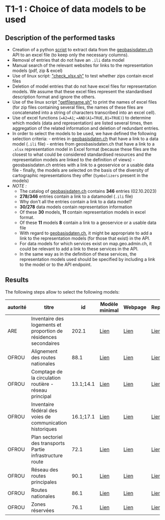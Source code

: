 # T1-1 : Choice of data models to be used

## Description of the performed tasks

- Creation of a python [script](https://github.com/MediaComem/FGDM4GS/blob/main/WP1/T1-1/geobasisdaten_api.py) to extract data from the [geobasisdaten.ch](https://geobasisdaten.ch/api/v1/redoc/) API to an excel file (to keep only the necessary columns).
- Removal of entries that do not have an `.ili` data model 
- Manual search of the relevant websites for links to the representation models (pdf, zip & excel)
- Use of linux script: ["check_xlsx.sh"](https://github.com/MediaComem/FGDM4GS/blob/main/WP1/T1-1/check_xlsx.sh) to test whether zips contain excel files
- Deletion of model entries that do not have excel files for representation models. We assume that these excel files represent the standardised description format and ignore the others.
- Use of the linux script ["getfilename.sh"](https://github.com/MediaComem/FGDM4GS/blob/main/WP1/T1-1/getfilename.sh) to print the names of excel files (for zip files containing several files, the names of these files are concatenated into a string of characters transcribed into an excel cell).
- Use of excel functions (`=A2=A1`; `=AND(A1=TRUE,B1=TRUE)`) to determine which models (data and representation) are listed several times, then aggregation of the related information and deletion of redundant entries.
- In order to select the models to be used, we have defined the following selection criteria:
      - entries in [geobasisdaten.ch](https://geobasisdaten.ch/) that have a link to a data model (`.ili` file)
      - entries from geosbasisdaten.ch that have a link to a `.xlsx` representation model in Excel format (because these files are the closest to what could be considered standardised resources and the representation models are linked to the definition of views)
      - geosbasisdaten.ch entries with a link to a geoservice or a usable data file
      - finally, the models are selected on the basis of the diversity of cartographic representations they offer (`Symbolizers` present in the models)
- _NOTE :_
    - The catalog of [geobasisdaten.ch](https://geobasisdaten.ch/) contains **346** entries (02.10.2023)
    - **278/346** entries contain a link to a datamodel (`.ili` file)
    - Why don't all the entries contain a link to a data model?
    - **30/278** data models contain representation information
    - Of these **30** models, **11** contain representation models in excel format.
    - Of these **11** models **8** contain a link to a geoservice or a usable data file
    - With regard to [geobasisdaten.ch](https://geobasisdaten.ch/), it might be appropriate to add a link to the representation models (for those that exist) in the API.
    - For data models for which services exist on map.geo.admin.ch, it could be relevant to add a link to these services in the API.
    - In the same way as in the definition of these services, the representation models used should be specified by including a link to the model or to the API endpoint.
## Results

The following steps allow to select the following models:

| autorité | titre | id | Modèle minimal | Webpage | Représentation | Format | GetLegendGraphic | GetStyle | Remarque |
| --- | --- | --- | --- | --- | --- | --- | --- | --- | --- |
| ARE | Inventaire des logements et proportion de résidences secondaires | 202.1 | [Lien](https://models.geo.admin.ch/ARE/HousingInventory_V1.ili) | [Lien](https://www.are.admin.ch/are/fr/home/developpement-et-amenagement-du-territoire/bases-et-donnees/modeles-de-geodonnees-minimaux/wohnungsinventar.html) | [Lien](https://www.are.admin.ch/dam/are/fr/dokumente/raumplanung/rep_catalogue_mgdm_id_202_v1.xlsx.download.xlsx/RepresentationCatalogue-MGDM-ID-202-V1.xlsx) | xlsx | [Lien](https://wms.geo.admin.ch/?VERSION=1.3.0&SERVICE=WMS&REQUEST=GetLegendGraphic&SLD_VERSION=1.1.0&LAYER=ch.are.wohnungsinventar-zweitwohnungsanteil&FORMAT=image/png&STYLE=default&LANG=fr) | [Lien](https://wms.geo.admin.ch/?REQUEST=GetStyles&LAYERS=ch.are.wohnungsinventar-zweitwohnungsanteil&SERVICE=WMS&VERSION=1.3.0) | |
| OFROU | Alignement des routes nationales | 88.1 | [Lien](https://models.geo.admin.ch/ASTRA/BuildingLinesForMotorways_V2_2.ili) | [Lien](https://www.astra.admin.ch/astra/fr/home/services/weitere-bereiche/geoinformation/geodonnees-de-base/cadastre-rdppf.html) | [Lien](https://www.astra.admin.ch/dam/astra/fr/dokumente/Geoinformation/088_MGDM_Baulinien_Nationalstrassen_Darstellungskatalog.xlsx.download.xlsx/088_MGDM_Baulinien_Nationalstrassen_Darstellungskatalog_V2_1.xlsx) | xlsx | [Lien](https://wms.geo.admin.ch/?VERSION=1.3.0&SERVICE=WMS&REQUEST=GetLegendGraphic&SLD_VERSION=1.1.0&LAYER=ch.astra.baulinien-nationalstrassen&FORMAT=image/png&STYLE=default&LANG=fr) | [Lien](https://wms.geo.admin.ch/?REQUEST=GetStyles&LAYERS=ch.astra.baulinien-nationalstrassen&SERVICE=WMS&VERSION=1.3.0) | |
| OFROU | Comptage de la circulation routière - réseau principal | 13.1;14.1 | [Lien](https://models.geo.admin.ch/ASTRA/RoadTrafficCensus_V1_1.ili) | [Lien](https://www.astra.admin.ch/astra/fr/home/services/weitere-bereiche/geoinformation/geodonnees-de-base/comptage-de-la-circulation-routiere.html) | [Lien](https://www.astra.admin.ch/dam/astra/fr/dokumente/Geoinformation/datenkatalog_strassenverkehrszaehlung.xlsx.download.xlsx/013_014_MGDM_Strassenverkehrszaehlung_Darstellungskatalog_V1.xlsx) | xlsx | [Lien](https://wms.geo.admin.ch/?VERSION=1.3.0&SERVICE=WMS&REQUEST=GetLegendGraphic&SLD_VERSION=1.1.0&LAYER=ch.astra.strassenverkehrszaehlung-uebergeordnet&FORMAT=image/png&STYLE=default&LANG=fr) | [Lien](https://wms.geo.admin.ch/?REQUEST=GetStyles&LAYERS=ch.astra.strassenverkehrszaehlung-uebergeordnet&SERVICE=WMS&VERSION=1.3.0) | |
| OFROU | Inventaire fédéral des voies de communication historiques | 16.1;17.1 | [Lien](https://models.geo.admin.ch/ASTRA/IVS_V2_1.ili) | [Lien](https://www.astra.admin.ch/astra/fr/home/services/weitere-bereiche/geoinformation/geodonnees-de-base/voies-de-communication-historiques.html) | [Lien](https://www.astra.admin.ch/dam/astra/fr/dokumente/Geoinformation/darstellungskatalog_historische-verkehrswege.xlsx.download.xlsx/MGDM_Historische_Verkehrswege_Darstellungskatalog_V2_1.xlsx) | xlsx | [Lien](https://wms.geo.admin.ch/?VERSION=1.3.0&SERVICE=WMS&REQUEST=GetLegendGraphic&SLD_VERSION=1.1.0&LAYER=ch.astra.ivs-nat&FORMAT=image/png&STYLE=default&LANG=fr) | [Lien](https://wms.geo.admin.ch/?REQUEST=GetStyles&LAYERS=ch.astra.ivs-nat&SERVICE=WMS&VERSION=1.3.0) | |
| OFROU | Plan sectoriel des transports Partie infrastructure route | 72.1 | [Lien](https://models.geo.admin.ch/ASTRA/SectoralPlanForRoadInfrastructure_V1_4.ili) | [Lien](https://www.astra.admin.ch/astra/fr/home/services/weitere-bereiche/geoinformation/geodonnees-de-base/plan-sectoriel-des-transports--partie-infrastructure-routiere.html) | [Lien](https://www.astra.admin.ch/dam/astra/fr/dokumente/Geoinformation/Darstellungskatalog_Sachplan_Verkehr-Teil_Infrastruktur_Strasse.xlsx.download.xlsx/072_MGDM_SIN_Darstellungskatalog_V1_4.xlsx) | xlsx | [Lien](https://wms.geo.admin.ch/?VERSION=1.3.0&SERVICE=WMS&REQUEST=GetLegendGraphic&SLD_VERSION=1.1.0&LAYER=ch.astra.sachplan-infrastruktur-strasse_kraft&FORMAT=image/png&STYLE=default&LANG=fr) | [Lien](https://wms.geo.admin.ch/?REQUEST=GetStyles&LAYERS=ch.astra.sachplan-infrastruktur-strasse_kraft&SERVICE=WMS&VERSION=1.3.0) | |
| OFROU | Réseau des routes principales | 90.1 | [Lien](https://models.geo.admin.ch/ASTRA/MainRoads_V1_1.ili) | [Lien](https://www.astra.admin.ch/astra/fr/home/services/weitere-bereiche/geoinformation/geodonnees-de-base/reseau-des-routes-principales.html) | [Lien](https://www.astra.admin.ch/dam/astra/fr/dokumente/Geoinformation/darstellungskatalog_hautpstrassennetz.xlsx.download.xlsx/090_MGDM_Hauptstrassennetz_Darstellungskatalog_V1_1.xlsx) | xlsx | [Lien](https://wms.geo.admin.ch/?VERSION=1.3.0&SERVICE=WMS&REQUEST=GetLegendGraphic&SLD_VERSION=1.1.0&LAYER=ch.astra.hauptstrassennetz&FORMAT=image/png&STYLE=default&LANG=fr) | [Lien](https://wms.geo.admin.ch/?REQUEST=GetStyles&LAYERS=ch.astra.hauptstrassennetz&SERVICE=WMS&VERSION=1.3.0) | |
| OFROU | Routes nationales | 86.1 | [Lien](http://models.geo.admin.ch/ASTRA/Axis_V1_1.ili) | [Lien](https://www.astra.admin.ch/astra/fr/home/services/weitere-bereiche/geoinformation/geodonnees-de-base/reseau-des-routes-nationales.html) | [Lien](https://www.astra.admin.ch/dam/astra/fr/dokumente/Geoinformation/darstellungskatalog-nationalstrassennetz.xlsx.download.xlsx/Catalogue%20de%20pr%C3%A9sentation%20-%20R%C3%A9seau%20des%20routes%20nationales%20.xlsx) | xlsx | [Lien](https://wms.geo.admin.ch/?VERSION=1.3.0&SERVICE=WMS&REQUEST=GetLegendGraphic&SLD_VERSION=1.1.0&LAYER=ch.astra.nationalstrassenachsen&FORMAT=image/png&STYLE=default&LANG=fr) | [Lien](https://wms.geo.admin.ch/?REQUEST=GetStyles&LAYERS=ch.astra.nationalstrassenachsen&SERVICE=WMS&VERSION=1.3.0) | |
| OFROU | Zones réservées | 76.1 | [Lien](https://models.geo.admin.ch/ARE/Zones_reservees_V1_1.ili) | [Lien](https://www.are.admin.ch/are/fr/home/developpement-et-amenagement-du-territoire/bases-et-donnees/modeles-de-geodonnees-minimaux/Planungszonen.html) | [Lien](https://www.are.admin.ch/dam/are/fr/dokumente/grundlagen/dokumente/darstellungskatalog_mgdm_id_76_v1_1.xlsx.download.xlsx/CatalogueDeRepresentation-MGDM-ID-76-V1_1.xlsx) | xlsx | [Lien](https://geodienste.ch/db/planungszonen_v1_0_0/fra?SERVICE=WMS&VERSION=1.3.0&REQUEST=GetLegendGraphic&SLD_VERSION=1.1.0&LAYER=planungszone&FORMAT=image/png&STYLE=default&LANG=fr) | [Lien](https://geodienste.ch/db/planungszonen_v1_0_0/fra?LAYERS=planungszone&REQUEST=GetStyles&SERVICE=WMS&VERSION=1.3.0) | WMS Geodienste.ch |